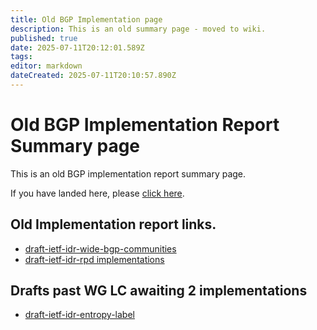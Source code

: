 ```yaml
---
title: Old BGP Implementation page 
description: This is an old summary page - moved to wiki. 
published: true
date: 2025-07-11T20:12:01.589Z
tags: 
editor: markdown
dateCreated: 2025-07-11T20:10:57.890Z
---
```


# Old BGP Implementation Report Summary page

This is an old BGP implementation report summary page.

If you have landed here, please [click here](/group/idr/implementations).

## Old Implementation report links. 
 - [draft-ietf-idr-wide-bgp-communities](/group/idr/BGP-Implementation-report/draft-ietf-idr-wide-bgp-communities-implement)
 - [draft-ietf-idr-rpd implementations](/group/idr/BGP-Implementation-report/draft-ietf-idr-rpd-implement)


## Drafts past WG LC awaiting 2 implementations
 - [draft-ietf-idr-entropy-label](/group/idr/BGP-Implementation-report/draft-ietf-idr-entropy-label)

